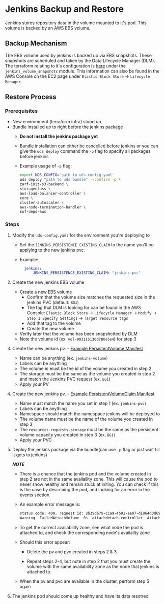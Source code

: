 # Jenkins Backup and Restore

Jenkins stores repository data in the volume mounted to it's pod. This volume is backed by an AWS EBS volume.

## Backup Mechanism

The EBS volume used by jenkins is backed up via EBS snapshots. These snapshots are scheduled and taken by the Data Lifecycle Manager (DLM). The terraform relating to it's configuration is [here](../../iac/swf/jenkins.tf) under the `jenkins_volume_snapshots` module. This information can also be found in the AWS Console on the EC2 page under `Elastic Block Store` -> `Lifecycle Manager`.

## Restore Process

### Prerequisites

- New environment (terraform infra) stood up
- Bundle installed up to right before the jenkins package
  - **Do not install the jenkins package yet**
  - Bundle installation can either be cancelled before jenkins or you can give the `uds deploy` command the `-p` flag to specify all packages before jenkins
  - Example usage of `-p` flag:

    ```sh
    export UDS_CONFIG='path to uds-config.yaml'
    uds deploy "path to uds bundle" --confirm -p \
    zarf-init-s3-backend \
    storageclass \
    aws-load-balancer-controller \
    core \
    cluster-autoscaler \
    aws-node-termination-handler \
    swf-deps-aws
    ```

### Steps

1. Modify the `uds-config.yaml` for the environment you're deploying to
    - Set the `JENKINS_PERSISTENCE_EXISTING_CLAIM` to the name you'll be applying to the new jenkins pvc.

    - Example:

      ```yaml
        jenkins:
            JENKINS_PERSISTENCE_EXISTING_CLAIM: "jenkins-pvc"
      ```

2. Create the new jenkins EBS volume
    - Create a new EBS volume
        - Confirm that the volume size matches the requested size in the jenkins PVC (default: `8Gi`)
        - The tag that DLM is looking for can be found in the AWS Console: `Elastic Block Store` -> `Lifecycle Manager` -> `Modify` -> `Step 1 Specify Settings` -> `Target resource tags`
        - Add that tag to the volume
        - Create the new volume
    - Verify later that the volume has been snapshotted by DLM
    - Note the volume id (ex. `vol-093116130d780e5e4`) for step 3

3. Create the new jenkins pv. - [Example PersistentVolume Manifest](files/jenkins-pv.yaml)
    - Name can be anything (ex. `jenkins-volume`)
    - Labels can be anything
    - The volume id must be the id of the volume you created in step 2
    - The storage must be the same as the volume you created in step 2 and match the Jenkins PVC request (ex. `8Gi`)
    - Apply your PV

4. Create the new jenkins pv. - [Example PersistentVolumeClaim Manifest](files/jenkins-pvc.yaml)
    - Name must match the name you set in step 1 (ex. `jenkins-pvc`)
    - Labels can be anything
    - Namespace should match the namespace jenkins will be deployed to
    - The volume name must be the name of the volume you created in step 3
    - The `resources.requests.storage` must be the same as the persistent volume capacity you created in step 3 (ex. `8Gi`)
    - Apply your PVC

5. Deploy the jenkins package via the bundle(can use `-p` flag or just wait till it gets to jenkins)

    ***NOTE***

    - There is a chance that the jenkins pod and the volume created in step 2 are not in the same availaility zone. This will cause the pod to never show healthy and remain stuck at initing. You can check if this is the case by describing the pod, and looking for an error in the events section.

    - An example error message is:

        ```sh
        status code: 400, request id: 8b39d679-c1a9-4b91-ae97-d1064d0d69ff
        Warning  FailedAttachVolume  0s  attachdetach-controller  AttachVolume.Attach failed for volume "jenkins-volume" : rpc error: code = Internal desc = Could not attach volume "vol-0a5410ba3acbc7b6a" to node "i-0f0aeaee254ea5ce5": could not attach volume "vol-0a5410ba3acbc7b6a" to node "i-0f0aeaee254ea5ce5": InvalidVolume.ZoneMismatch: The volume 'vol-0a5410ba3acbc7b6a' is not in the same availability zone as instance 'i-0f0aeaee254ea5ce5'
        ```

    - To get the correct availability zone, see what node the pod is attached to, and check the corresponding node's availailty zone

    - Should this error appear:

        - Delete the pv and pvc created in steps 2 & 3

        - Repeat steps 2-4, but note in step 2 that you must create the volume with the same availability zone as the node that jenkins is attached to.

    - When the pv and pvc are available in the cluster, perform step 5 again

6. The jenkins pod should come up healthy and have its data resotred
